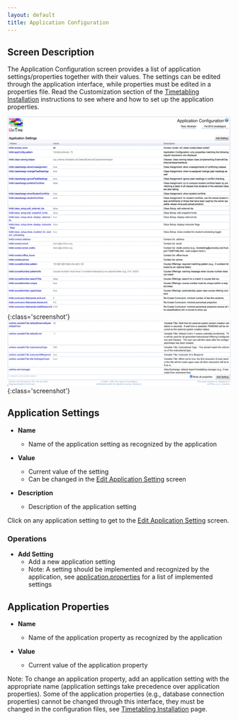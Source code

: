 ```yaml
---
layout: default
title: Application Configuration
---
```



## Screen Description


 The Application Configuration screen provides a list of application settings/properties together with their values. The settings can be edited through the application interface, while properties must be edited in a properties file. Read the Customization section of the [Timetabling Installation](installation) instructions to see where and how to set up the application properties.

![Application Configuration](images/application-configuration-1.png){:class='screenshot'}
![Application Configuration](images/application-configuration-2.png){:class='screenshot'}

## Application Settings

* **Name**
	* Name of the application setting as recognized by the application

* **Value**
	* Current value of the setting
	* Can be changed in the [Edit Application Setting](edit-application-setting) screen

* **Description**
	* Description of the application setting


 Click on any application setting to get to the [Edit Application Setting](edit-application-setting) screen.

### Operations

* **Add Setting**
	* Add a new application setting
	* Note: A setting should be implemented and recognized by the application, see [application.properties](application-properties) for a list of implemented settings

## Application Properties

* **Name**
	* Name of the application property as recognized by the application

* **Value**
	* Current value of the application property


 Note: To change an application property, add an application setting with the appropriate name (application settings take precedence over application properties). Some of the application properties (e.g., database connection properties) cannot be changed through this interface, they must be changed in the configuration files, see [Timetabling Installation](installation) page.



